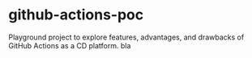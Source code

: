 # github-actions-poc

Playground project to explore features, advantages, and drawbacks of GitHub Actions as a CD platform.
bla
